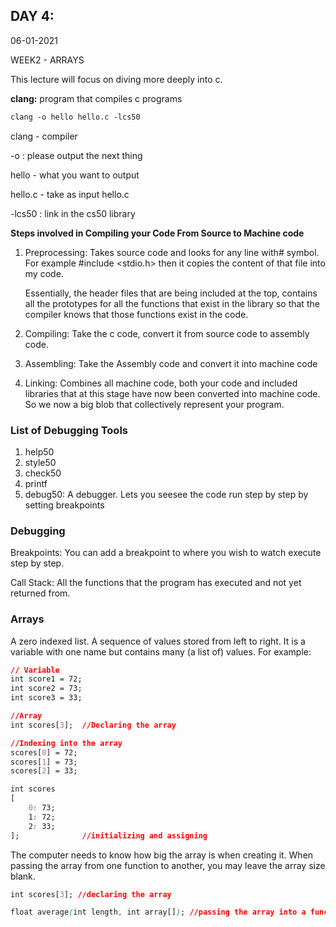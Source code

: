 ## DAY 4:

06-01-2021

WEEK2 - ARRAYS

This lecture will focus on diving more deeply into c.

**clang:** program that compiles c programs

```css
clang -o hello hello.c -lcs50
```

clang - compiler

-o : please output the next thing

hello - what you want to output

hello.c - take as input hello.c

-lcs50 : link in the cs50 library 

**Steps involved in Compiling your Code From Source to Machine code**

1. Preprocessing: Takes source code and looks for any line with# symbol. For example #include <stdio.h> then it copies the content of that file into my code. 

    Essentially, the header files that are being included at the top, contains all the prototypes for all the functions that exist in the library so that the compiler knows that those functions exist in the code.

2. Compiling: Take the c code, convert it from source code to assembly code.
3. Assembling: Take the Assembly code and convert it into machine code
4. Linking: Combines all machine code, both your code and included libraries that at this stage have now been converted into machine code. So we now a big blob that collectively represent your program.

### List of Debugging Tools

1. help50
2. style50
3. check50
4. printf
5. debug50: A debugger. Lets you seesee the code run  step by step by setting breakpoints

### Debugging

Breakpoints: You can add a breakpoint to where you wish to watch execute step by step.

Call Stack: All the functions that the program has executed and not yet returned from.

### Arrays

A zero indexed list. A sequence of values stored from left to right. It is a variable with one name but contains many (a list of) values. For example:

```css
// Variable
int score1 = 72;
int score2 = 73;
int score3 = 33;

//Array
int scores[3];  //Declaring the array

//Indexing into the array
scores[0] = 72;
scores[1] = 73;
scores[2] = 33;

int scores
[
	0: 73;
	1: 72;
	2: 33;
];              //initializing and assigning
```

The computer needs to know how big the array is when creating it. When passing the array from one function to another, you may leave the array size blank.

```css
int scores[3]; //declaring the array

float average(int length, int array[]); //passing the array into a function as an argument
```
